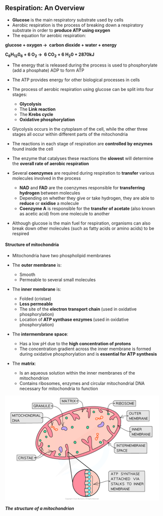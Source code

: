 Respiration: An Overview
------------------------

* <b>Glucose</b> is the main respiratory substrate used by cells
* Aerobic respiration is the process of breaking down a respiratory substrate in order to <b>produce ATP using oxygen</b>
* The equation for aerobic respiration:

<b>glucose + oxygen →  carbon dioxide + water + energy</b>

<b>C</b><sub><b>6</b></sub><b>H</b><sub><b>12</b></sub><b>0</b><sub><b>6</b></sub><b> + 6 O</b><sub><b>2</b></sub><b> →  6 CO</b><sub><b>2</b></sub><b> + 6 H</b><sub><b>2</b></sub><b>0 + 2870kJ</b>

* The energy that is released during the process is used to phosphorylate (add a phosphate) ADP to form ATP
* The ATP provides energy for other biological processes in cells
* The process of aerobic respiration using glucose can be split into four stages:

  + <b>Glycolysis</b>
  + The <b>Link reaction</b>
  + The <b>Krebs cycle</b>
  + <b>Oxidative phosphorylation</b>
* Glycolysis occurs in the cytoplasm of the cell, while the other three stages all occur within different parts of the mitochondria
* The reactions in each stage of respiration are <b>controlled by enzymes</b> found inside the cell
* The enzyme that catalyses these reactions the <b>slowest</b> will determine the <b>overall rate of aerobic respiration</b>
* Several <b>coenzymes</b> are required during respiration to <b>transfer</b> various molecules involved in the process

  + <b>NAD</b> and <b>FAD</b> are the coenzymes responsible for <b>transferring hydrogen</b> between molecules
  + Depending on whether they give or take hydrogen, they are able to <b>reduce</b> or <b>oxidise</b> a molecule
  + <b>Coenzyme A</b> is responsible for the <b>transfer of acetate </b>(also known as acetic acid) from one molecule to another
* Although glucose is the main fuel for respiration, organisms can also break down other molecules (such as fatty acids or amino acids) to be respired

#### Structure of mitochondria

* Mitochondria have two phospholipid membranes
* The <b>outer membrane</b> is:

  + Smooth
  + Permeable to several small molecules
* The<b> inner membrane</b> is:

  + Folded (cristae)
  + <b>Less permeable</b>
  + The site of the <b>electron transport chain </b>(used in oxidative phosphorylation)
  + Location of<b> ATP synthase enzymes </b>(used in oxidative phosphorylation)
* The<b> intermembrane space</b>:

  + Has a low pH due to the <b>high concentration of protons</b>
  + The concentration gradient across the inner membrane is formed during oxidative phosphorylation and is <b>essential for ATP synthesis</b>
* The <b>matrix</b>:

  + Is an aqueous solution within the inner membranes of the mitochondrion
  + Contains ribosomes, enzymes and circular mitochondrial DNA necessary for mitochondria to function

![Mitochondria Structure](Mitochondria-Structure.png)

<i><b>The structure of a mitochondrion</b></i>